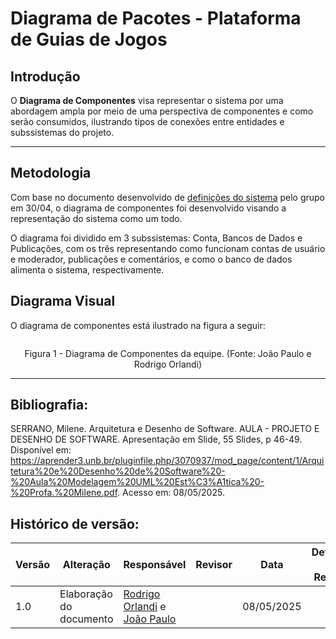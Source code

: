 
# Diagrama de Pacotes - Plataforma de Guias de Jogos

## Introdução

O **Diagrama de Componentes** visa representar o sistema por uma abordagem ampla por meio de uma perspectiva de componentes e como serão consumidos, ilustrando tipos de conexões entre entidades e subssistemas do projeto.

---

## Metodologia

Com base no documento desenvolvido de [definições do sistema](https://docs.google.com/document/d/1FAuYqqCOM6dSgEaRmESRIExmBsOCEnG8qxCVmocoBr8/edit?usp=sharing) pelo grupo em 30/04, o diagrama de componentes foi desenvolvido visando a representação do sistema como um todo.

O diagrama foi dividido em 3 subssistemas: Conta, Bancos de Dados e Publicações, com os três representando como funcionam contas de usuário e moderador, publicações e comentários, e como o banco de dados alimenta o sistema, respectivamente.


## Diagrama Visual

O diagrama de componentes está ilustrado na figura a seguir:

![]()

<center>
Figura 1 - Diagrama de Componentes da equipe. (Fonte: João Paulo e Rodrigo Orlandi)
</center>

---

## Bibliografia:
SERRANO, Milene. Arquitetura e Desenho de Software. AULA - PROJETO E DESENHO DE SOFTWARE. Apresentação em Slide, 55 Slides, p 46-49. Disponível em: https://aprender3.unb.br/pluginfile.php/3070937/mod_page/content/1/Arquitetura%20e%20Desenho%20de%20Software%20-%20Aula%20Modelagem%20UML%20Est%C3%A1tica%20-%20Profa.%20Milene.pdf. Acesso em: 08/05/2025.

## Histórico de versão:

| Versão | Alteração                  | Responsável     | Revisor | Data       | Detalhes da Revisão |
| -      | -                          | -               | -       | -          | -                   |
| 1.0    | Elaboração do documento | [Rodrigo Orlandi](https://github.com/OrlandiRodrigo) e [João Paulo](https://github.com/joaombc)| | 08/05/2025 | |
